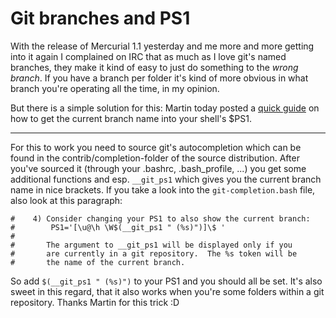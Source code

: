 # Git branches and PS1

With the release of Mercurial 1.1 yesterday and me more and more getting into it again I complained on IRC that as much as I love git's named branches, they make it kind of easy to just do something to the *wrong branch*. If you have a branch per folder it's kind of more obvious in what branch you're operating all the time, in my opinion. 

But there is a simple solution for this: Martin today posted a [quick guide](http://www.mahner.org/weblog/git-branch-im-bash-prompt-anzeigen/) on how to get the current branch name into your shell's $PS1.

-------------------------------

For this to work you need to source git's autocompletion which can be found in the contrib/completion-folder of the source distribution. After you've sourced it (through your .bashrc, .bash_profile, ...) you get some additional functions and esp. ``__git_ps1`` which gives you the current branch name in nice brackets. If you take a look into the ``git-completion.bash`` file, also look at this paragraph:
    
    #    4) Consider changing your PS1 to also show the current branch:
    #        PS1='[\u@\h \W$(__git_ps1 " (%s)")]\$ '
    #
    #       The argument to __git_ps1 will be displayed only if you
    #       are currently in a git repository.  The %s token will be
    #       the name of the current branch.
    
So add ``$(__git_ps1 " (%s)")`` to your PS1 and you should all be set. It's also sweet in this regard, that it also works when you're some folders within a git repository. Thanks Martin for this trick :D
